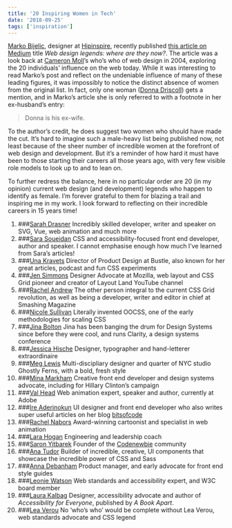 ```yaml
---
title: '20 Inspiring Women in Tech'
date: '2018-09-25'
tags: ['inspiration']
---
```


[Marko Bijelic](https://medium.com/@markobijelic), designer at [Hipinspire](https://hipinspire.com), recently published [this article on Medium](https://medium.com/hipinspire/web-design-legends-where-are-they-now-becfa4f481ff) title _Web design legends: where are they now?_. The article was a look back at [Cameron Moll](https://cameronmoll.carrd.co/)’s who’s who of web design in 2004, exploring the 20 individuals’ influence on the web today. While it was interesting to read Marko’s post and reflect on the undeniable influence of many of these leading figures, it was impossibly to notice the distinct absence of women from the original list. In fact, only one woman ([Donna Driscoll](https://twitter.com/dahnahdee)) gets a mention, and in Marko’s article she is only referred to with a footnote in her ex-husband’s entry:

> Donna is his ex-wife.

To the author’s credit, he does suggest two women who should have made the cut. It’s hard to imagine such a male-heavy list being published now, not least because of the sheer number of incredible women at the forefront of web design and development. But it’s a reminder of how hard it must have been to those starting their careers all those years ago, with very few visible role models to look up to and to lean on.

To further redress the balance, here in no particular order are 20 (in my opinion) current web design (and development) legends who happen to identify as female. I’m forever grateful to them for blazing a trail and inspiring me in my work. I look forward to reflecting on their incredible careers in 15 years time!

1. ###[Sarah Drasner](https://sarahdrasnerdesign.com/)
   Incredibly skilled developer, writer and speaker on SVG, Vue, web animation and much more
2. ###[Sara Soueidan](https://www.sarasoueidan.com/)
   CSS and accessibility-focused front end developer, author and speaker. I cannot emphasise enough how much I’ve learned from Sara’s articles!
3. ###[Una Kravets](https://una.im/)
   Director of Product Design at Bustle, also known for her great articles, podcast and fun CSS experiments
4. ###[Jen Simmons](http://jensimmons.com/)
   Designer Advocate at Mozilla, web layout and CSS Grid pioneer and creator of Layout Land YouTube channel
5. ###[Rachel Andrew](https://rachelandrew.co.uk/)
   The other person integral to the current CSS Grid revolution, as well as being a developer, writer and editor in chief at Smashing Magazine
6. ###[Nicole Sullivan](https://twitter.com/stubbornella)
   Literally invented OOCSS, one of the early methodologies for scaling CSS
7. ###[Jina Bolton](https://www.sushiandrobots.com/)
   Jina has been banging the drum for Design Systems since before they were cool, and runs Clarity, a design systems conference
8. ###[Jessica Hische](http://jessicahische.is/)
   Designer, typographer and hand-letterer extraordinaire
9. ###[Meg Lewis](http://darngood.co)
   Multi-discipliary designer and quarter of NYC studio Ghostly Ferns, with a bold, fresh style
10. ###[Mina Markham](http://mina.codes)
    Creative front end developer and design systems advocate, including for Hillary Clinton’s campaign
11. ###[Val Head](https://valhead.com/)
    Web animation expert, speaker and author, currently at Adobe
12. ###[Ire Aderinokun](https://ireaderinokun.com/)
    UI designer and front end developer who also writes super useful articles on her blog [bitsofcode](https://bitsofco.de/)
13. ###[Rachel Nabors](http://rachelnabors.com/)
    Award-winning cartoonist and specialist in web animation
14. ###[Lara Hogan](https://larahogan.me/)
    Engineering and leadership coach
15. ###[Saron Yitbarek](https://twitter.com/saronyitbarek)
    Founder of the [Codenewbie](https://www.codenewbie.org/) community
16. ###[Ana Tudor](https://twitter.com/anatudor)
    Builder of incredible, creative, UI components that showcase the incredible power of CSS and Sass
17. ###[Anna Debanham](https://www.maban.co.uk/)
    Product manager, and early advocate for front end style guides
18. ###[Leonie Watson](https://tink.uk/)
    Web standards and accessibility expert, and W3C board member
19. ###[Laura Kalbag](https://laurakalbag.com/)
    Designer, accessibility advocate and author of _Accessibility for Everyone_, published by _A Book Apart_.
20. ###[Lea Verou](http://lea.verou.me/)
    No ‘who’s who’ would be complete without Lea Verou, web standards advocate and CSS legend
